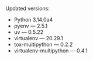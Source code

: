 Updated versions:
* Python 3.14.0a4
* pyenv — 2.5.1
* uv — 0.5.22
* virtualenv — 20.29.1
* tox-multipython — 0.2.2
* virtualenv-multipython — 0.4.1
